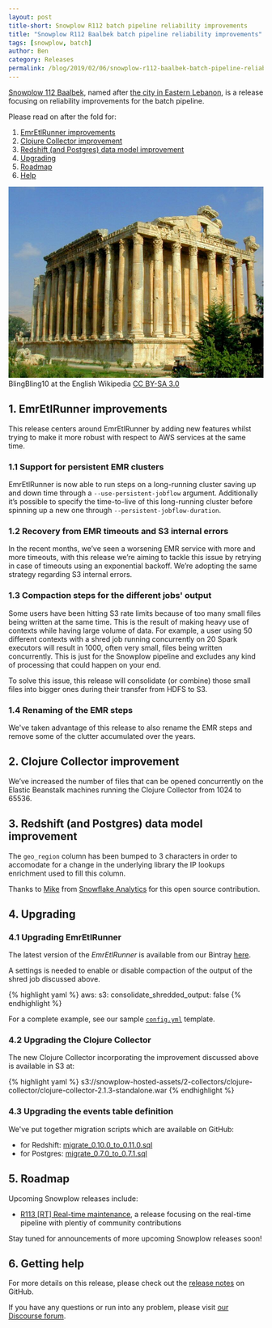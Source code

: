 ```yaml
---
layout: post
title-short: Snowplow R112 batch pipeline reliability improvements
title: "Snowplow R112 Baalbek batch pipeline reliability improvements"
tags: [snowplow, batch]
author: Ben
category: Releases
permalink: /blog/2019/02/06/snowplow-r112-baalbek-batch-pipeline-reliability-improvements/
---
```


[Snowplow 112 Baalbek][snowplow-release], named after
[the city in Eastern Lebanon][baalbek], is a release focusing on reliability improvements for the
batch pipeline.

Please read on after the fold for:

1. [EmrEtlRunner improvements](#eer)
2. [Clojure Collector improvement](#cc)
3. [Redshift (and Postgres) data model improvement](#redshift)
4. [Upgrading](#upgrading)
5. [Roadmap](#roadmap)
6. [Help](#help)

![baalbek][baalbek-img]
<br>
BlingBling10 at the English Wikipedia [CC BY-SA 3.0](http://creativecommons.org/licenses/by-sa/3.0/)

<!--more-->

<h2 id="eer">1. EmrEtlRunner improvements</h2>

This release centers around EmrEtlRunner by adding new features whilst trying to make it more robust
with respect to AWS services at the same time.

<h3 id="persistent">1.1 Support for persistent EMR clusters</h3>

EmrEtlRunner is now able to run steps on a long-running cluster saving up and down time through a
`--use-persistent-jobflow` argument. Additionally it’s possible to specify the time-to-live of this
long-running cluster before spinning up a new one through `--persistent-jobflow-duration`.

<h3 id="timeouts">1.2 Recovery from EMR timeouts and S3 internal errors</h3>

In the recent months, we’ve seen a worsening EMR service with more and more timeouts, with this
release we’re aiming to tackle this issue by retrying in case of timeouts using an exponential
backoff. We’re adopting the same strategy regarding S3 internal errors.

<h3 id="compaction">1.3 Compaction steps for the different jobs' output</h3>

Some users have been hitting S3 rate limits because of too many small files being written at the
same time. This is the result of making heavy use of contexts while having large volume of data. For
example, a user using 50 different contexts with a shred job running concurrently on 20 Spark
executors will result in 1000, often very small, files being written concurrently. This is just for
the Snowplow pipeline and excludes any kind of processing that could happen on your end.

To solve this issue, this release will consolidate (or combine) those small files into bigger ones
during their transfer from HDFS to S3.

<h3 id="rename">1.4 Renaming of the EMR steps</h3>

We've taken advantage of this release to also rename the EMR steps and remove some of the clutter
accumulated over the years.

<h2 id="cc">2. Clojure Collector improvement</h2>

We’ve increased the number of files that can be opened concurrently on the Elastic Beanstalk machines running the Clojure Collector from 1024 to 65536.

<h2 id="redshift">3. Redshift (and Postgres) data model improvement</h2>

The `geo_region` column has been bumped to 3 characters in order to accomodate for a change in the
underlying library the IP lookups enrichment used to fill this column.

Thanks to [Mike][miike] from [Snowflake Analytics][sa] for this open source contribution.

<h2 id="upgrading">4. Upgrading</h2>

<h3 id="upg-eer">4.1 Upgrading EmrEtlRunner</h3>

The latest version of the *EmrEtlRunner* is available from our Bintray
[here](http://dl.bintray.com/snowplow/snowplow-generic/snowplow_emr_r112_baalbek.zip).

A settings is needed to enable or disable compaction of the output of the shred job discussed above.

{% highlight yaml %}
aws:
  s3:
    consolidate_shredded_output: false
{% endhighlight %}

For a complete example, see our sample [`config.yml`](https://github.com/snowplow/snowplow/blob/r112-baalbek/3-enrich/emr-etl-runner/config/config.yml.sample) template.

<h3 id="upg-cc">4.2 Upgrading the Clojure Collector</h3>

The new Clojure Collector incorporating the improvement discussed above is available in S3 at:

{% highlight yaml %}
s3://snowplow-hosted-assets/2-collectors/clojure-collector/clojure-collector-2.1.3-standalone.war
{% endhighlight %}

<h3 id="upg-model">4.3 Upgrading the events table definition</h3>

We've put together migration scripts which are available on GitHub:

- for Redshift: [migrate_0.10.0_to_0.11.0.sql](https://github.com/snowplow/snowplow/blob/master/4-storage/redshift-storage/sql/migrate_0.10.0_to_0.11.0.sql)
- for Postgres: [migrate_0.7.0_to_0.7.1.sql](https://github.com/snowplow/snowplow/blob/master/4-storage/postgres-storage/sql/migrate_0.7.0_to_0.7.1.0.sql)

<h2 id="roadmap">5. Roadmap</h2>

Upcoming Snowplow releases include:

* [R113 [RT] Real-time maintenance][r113-rt], a release focusing on the real-time pipeline with
plentiy of community contributions

Stay tuned for announcements of more upcoming Snowplow releases soon!

<h2 id="help">6. Getting help</h2>

For more details on this release, please check out the [release notes][snowplow-release] on GitHub.

If you have any questions or run into any problem, please visit [our Discourse forum][discourse].

[snowplow-release]: https://github.com/snowplow/snowplow/releases/r112-baalbek

[baalbek]: https://en.wikipedia.org/wiki/baalbek
[baalbek-img]: /assets/img/blog/2019/02/baalbek.jpg

[miike]: https://github.com/miike
[sa]: https://www.snowflake-analytics.com/

[r113-rt]: https://github.com/snowplow/snowplow/milestone/165

[discourse]: http://discourse.snowplowanalytics.com/

